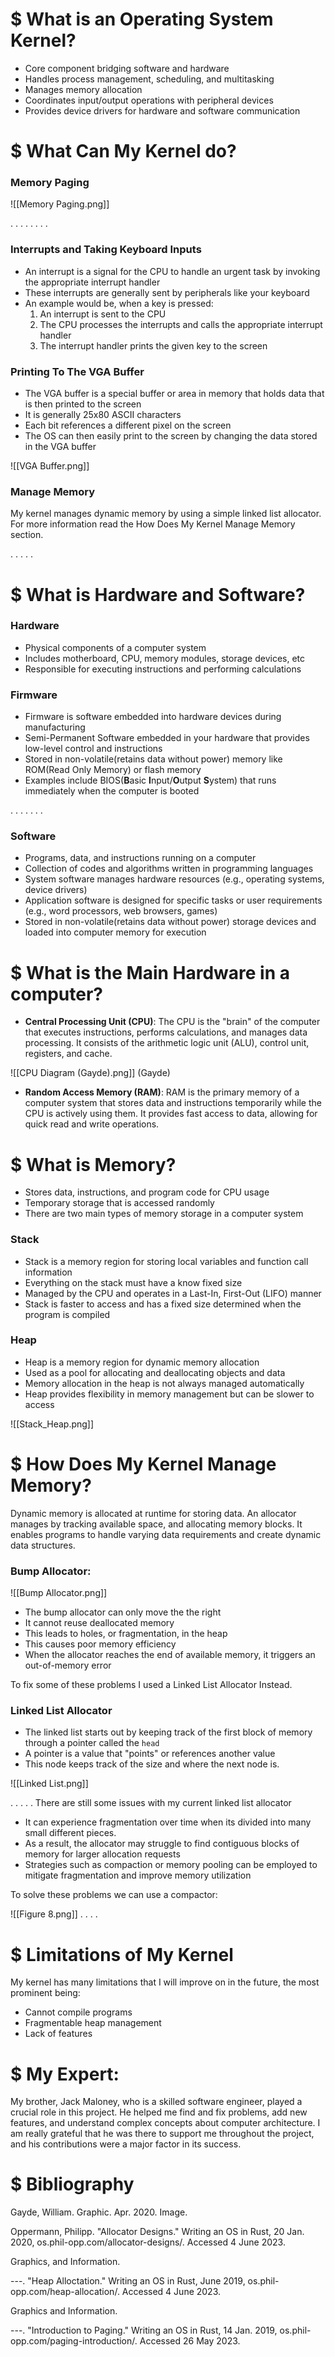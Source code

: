 # $ What is an Operating System Kernel?

- Core component bridging software and hardware
- Handles process management, scheduling, and multitasking
- Manages memory allocation
- Coordinates input/output operations with peripheral devices
- Provides device drivers for hardware and software communication


# $ What Can My Kernel do?



### Memory Paging

![[Memory Paging.png]]


.
.
.
.
.
.
.
.


### Interrupts and Taking Keyboard Inputs
- An interrupt is a signal for the CPU to handle an urgent task by invoking the appropriate interrupt handler
- These interrupts are generally sent by peripherals like your keyboard
- An example would be, when a key is pressed:
	1. An interrupt is sent to the CPU
	2. The CPU processes the interrupts and calls the appropriate interrupt handler
	3. The interrupt handler prints the given key to the screen

### Printing To The VGA Buffer

- The VGA buffer is a special buffer or area in memory that holds data that is then printed to the screen
- It is generally 25x80 ASCII characters
- Each bit references a different pixel on the screen
- The OS can then easily print to the screen by changing the data stored in the VGA buffer

![[VGA Buffer.png]]

### Manage Memory

My kernel manages dynamic memory by using a simple linked list allocator. For more information read the How Does My Kernel Manage Memory section.

.
.
.
.
.

# $ What is Hardware and Software?

### Hardware
- Physical components of a computer system
- Includes motherboard, CPU, memory modules, storage devices, etc
- Responsible for executing instructions and performing calculations

### Firmware
- Firmware is software embedded into hardware devices during manufacturing
- Semi-Permanent Software embedded in your hardware that provides low-level control and instructions
- Stored in non-volatile(retains data without power) memory like ROM(Read Only Memory) or flash memory
- Examples include BIOS(**B**asic **I**nput/**O**utput **S**ystem) that runs immediately when the computer is booted

.
.
.
.
.
.
.

### Software
- Programs, data, and instructions running on a computer
- Collection of codes and algorithms written in programming languages
- System software manages hardware resources (e.g., operating systems, device drivers)
- Application software is designed for specific tasks or user requirements (e.g., word processors, web browsers, games)
- Stored in non-volatile(retains data without power) storage devices and loaded into computer memory for execution



# $ What is the Main Hardware in a computer?

-  **Central Processing Unit (CPU)**: The CPU is the "brain" of the computer that executes instructions, performs calculations, and manages data processing. It consists of the arithmetic logic unit (ALU), control unit, registers, and cache.

![[CPU Diagram (Gayde).png]]
(Gayde)

-  **Random Access Memory (RAM)**: RAM is the primary memory of a computer system that stores data and instructions temporarily while the CPU is actively using them. It provides fast access to data, allowing for quick read and write operations.








# $ What is Memory?

- Stores data, instructions, and program code for CPU usage
- Temporary storage that is accessed randomly
- There are two main types of memory storage in a computer system

### Stack 
- Stack is a memory region for storing local variables and function call information
- Everything on the stack must have a know fixed size
- Managed by the CPU and operates in a Last-In, First-Out (LIFO) manner
- Stack is faster to access and has a fixed size determined when the program is compiled

### Heap
- Heap is a memory region for dynamic memory allocation
- Used as a pool for allocating and deallocating objects and data
- Memory allocation in the heap is not always managed automatically
- Heap provides flexibility in memory management but can be slower to access

![[Stack_Heap.png]]






# $ How Does My Kernel Manage Memory?

Dynamic memory is allocated at runtime for storing data. An allocator manages by tracking available space, and allocating memory blocks. It enables programs to handle varying data requirements and create dynamic data structures.





### Bump Allocator:

![[Bump Allocator.png]]

- The bump allocator can only move the the right
- It cannot reuse deallocated memory
- This leads to holes, or fragmentation, in the heap
- This causes poor memory efficiency
- When the allocator reaches the end of available memory, it triggers an out-of-memory error

To fix some of these problems I used a Linked List Allocator Instead.




### Linked List Allocator

- The linked list starts out by keeping track of the first block of memory through a pointer called the `head`
- A pointer is a value that "points" or references another value
- This node keeps track of the size and where the next node is.

![[Linked List.png]]

.
.
.
.
.
There are still some issues with my current linked list allocator
- It can experience fragmentation over time when its divided into many small different pieces.
- As a result, the allocator may struggle to find contiguous blocks of memory for larger allocation requests
- Strategies such as compaction or memory pooling can be employed to mitigate fragmentation and improve memory utilization

To solve these problems we can use a compactor:

![[Figure 8.png]]
.
.
.
.


# $ Limitations of My Kernel

My kernel has many limitations that I will improve on in the future, the most prominent being:
- Cannot compile programs
- Fragmentable heap management
- Lack of features


# $ My Expert:

My brother, Jack Maloney, who is a skilled software engineer, played a crucial role in this project. He helped me find and fix problems, add new features, and understand complex concepts about computer architecture. I am really grateful that he was there to support me throughout the project, and his contributions were a major factor in its success.








# $ Bibliography

Gayde, William. Graphic. Apr. 2020. Image.

Oppermann, Philipp. "Allocator Designs." Writing an OS in Rust, 20 Jan. 2020, 
	os.phil-opp.com/allocator-designs/. Accessed 4 June 2023.

Graphics, and Information.

---. "Heap Alloctation." Writing an OS in Rust, June 2019, 
	os.phil-opp.com/heap-allocation/. Accessed 4 June 2023.

Graphics and Information.

---. "Introduction to Paging." Writing an OS in Rust, 14 Jan. 2019,
	os.phil-opp.com/paging-introduction/. Accessed 26 May 2023.



